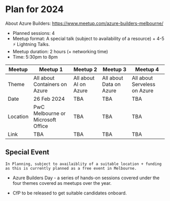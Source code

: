 # Plan for 2024

About Azure Builders: https://www.meetup.com/azure-builders-melbourne/

- Planned sessions: 4
- Meetup format: A special talk (subject to availability of a resource) + 4-5 ⚡ Lightning Talks. 
- Meetup duration: 2 hours (+ networking time)
- Time: 5:30pm to 8pm

| Meetup      | Meetup 1                            | Meetup 2                         | Meetup 3                         | Meetup 4                         |
| ----------- | ------------------------------------| -------------------------------- | -------------------------------- | -------------------------------- |
| Theme       | All about Containers on Azure       | All about AI on Azure            | All about Data on Azure          | All about Serveless on Azure     |
| Date        | 26 Feb 2024                         | TBA                              | TBA                              | TBA                              |
| Location    | PwC Melbourne or Microsoft Office   | TBA                              | TBA                              | TBA                              |
| Link        | TBA                                 | TBA                              | TBA                              | TBA                              |

## Special Event

`In Planning, subject to availaiblity of a suitable location + funding as this is currently planned as a free event in Melbourne. `

- Azure Builders Day - a series of hands-on sessions covered under the four themes covered as meetups over the year.

- CfP to be released to get suitable candidates onboard. 
